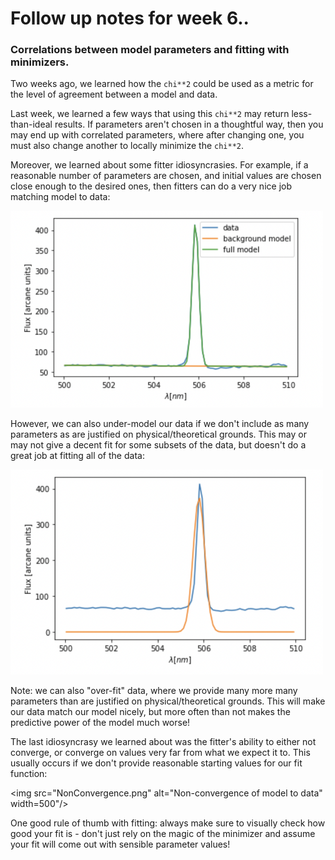 # Follow up notes for week 6..

### Correlations between model parameters and fitting with minimizers.

Two weeks ago, we learned how the `chi**2` could be used as a metric for the level of agreement between a model and data.

Last week, we learned a few ways that using this `chi**2` may return less-than-ideal results. If parameters aren't chosen in a thoughtful way, then you may end up with correlated parameters, where after changing one, you must also change another to locally minimize the `chi**2`.

Moreover, we learned about some fitter idiosyncrasies. For example, if a reasonable number of parameters are chosen, and initial values are chosen close enough to the desired ones, then fitters can do a very nice job matching model to data:

<img src="GoodFit.png" alt="Good fit of model to data" width="500"/>

However, we can also under-model our data if we don't include as many parameters as are justified on physical/theoretical grounds. This may or may not give a decent fit for some subsets of the data, but doesn't do a great job at fitting all of the data:

<img src="UnderFit.png" alt="Under-fit of model to data" width="500"/>

Note: we can also "over-fit" data, where we provide many more many parameters than are justified on physical/theoretical grounds. This will make our data match our model nicely, but more often than not makes the predictive power of the model much worse!

The last idiosyncrasy we learned about was the fitter's ability to either not converge, or converge on values very far from what we expect it to. This usually occurs if we don't provide reasonable starting values for our fit function:

<img src="NonConvergence.png" alt="Non-convergence of model to data" width=500"/>

One good rule of thumb with fitting: always make sure to visually check how good your fit is - don't just rely on the magic of the minimizer and assume your fit will come out with sensible parameter values!
